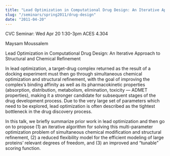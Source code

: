 ```yaml
---
title: "Lead Optimization in Computational Drug Design: An Iterative Approach to Structural and Chemical Refinement"
slug: "/seminars/spring2011/drug-design"
date: "2011-04-20"
---
```


CVC Seminar: Wed Apr 20 1:30-3pm ACES 4.304

Maysam Moussalem

Lead Optimization in Computational Drug Design: An Iterative Approach to
Structural and Chemical Refinement

In lead optimization, a target-drug complex returned as the result of a docking experiment must then go through simultaneous chemical optimization and structural refinement, with the goal of improving the complex’s binding affinity as well as its pharmacokinetic properties (absorption, distribution, metabolism, elimination, toxicity — ADMET properties), making it a stronger candidate for subsequent stages of the drug development process. Due to the very large set of parameters which need to be explored, lead optimization is often described as the tightest bottleneck in the drug discovery process.

In this talk, we briefly summarize prior work in lead optimization and then go on to propose (1) an iterative algorithm for solving this multi-parameter optimization problem of simultaneous chemical modification and structural refinement, (2) a reduced flexibility model for the efficient modeling of large proteins’ relevant degrees of freedom, and (3) an improved and “tunable” scoring function.